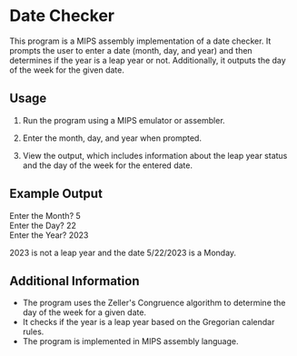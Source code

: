 # Date Checker

This program is a MIPS assembly implementation of a date checker. It prompts the user to enter a date (month, day, and year) and then determines if the year is a leap year or not. Additionally, it outputs the day of the week for the given date.

## Usage

1. Run the program using a MIPS emulator or assembler.

2. Enter the month, day, and year when prompted.

3. View the output, which includes information about the leap year status and the day of the week for the entered date.

## Example Output

Enter the Month? 5 <br>
Enter the Day? 22 <br>
Enter the Year? 2023 <br>

2023 is not a leap year and the date 5/22/2023 is a Monday.

## Additional Information

- The program uses the Zeller's Congruence algorithm to determine the day of the week for a given date.
- It checks if the year is a leap year based on the Gregorian calendar rules.
- The program is implemented in MIPS assembly language.
